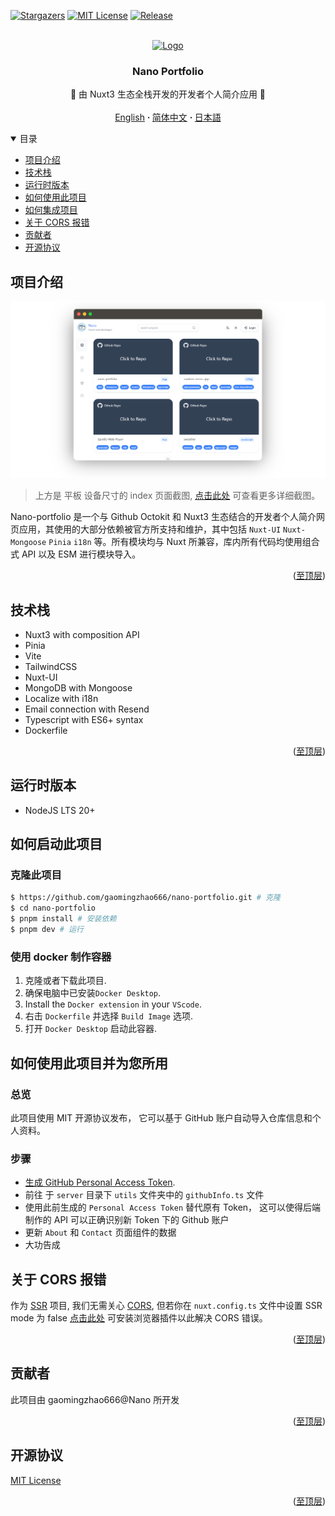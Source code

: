 <a name="readme-top"></a>

[![Stargazers][stars-shield]][stars-url]
[![MIT License][license-shield]][license-url]
[![Release][release-shield]][release-url]

<br />
<div align="center">
  <a href="https://github.com/gaomingzhao666/nano-portfolio">
    <img src="/public/favicon.ico" alt="Logo" width="100" height="100">
  </a>

  <h3 align="center">Nano Portfolio</h3>

  <p align="center">
    💖 由 Nuxt3 生态全栈开发的开发者个人简介应用 💖
    <br />
    <br />
    <a href="https://github.com/gaomingzhao666/nano-portfolio/blob/master/README.md">English</a>
      <strong> · </strong>
    <a href="https://github.com/gaomingzhao666/nano-portfolio/blob/master/README-CN.md">简体中文</a>
      <strong> · </strong>
    <a href="https://github.com/gaomingzhao666/nano-portfolio/blob/master/README-JP.md">日本語</a>
  </p>
</div>

<details open>
  <summary>目录</summary>
  <ul>
    <li><a href="#项目介绍">项目介绍</a> </li>
    <li><a href="#技术栈">技术栈</a></li>
    <li><a href="#运行时版本">运行时版本</a></li>
    <li><a href="#如何启动此项目">如何使用此项目</a></li>
    <li><a href="#如何使用此项目并为您所用">如何集成项目</a></li>
    <li><a href="#关于-cors-报错">关于 CORS 报错</a></li>
    <li><a href="#贡献者">贡献者</a></li>
    <li><a href="#开源协议">开源协议</a></li>
  </ul>
</details>

## 项目介绍

<p align="center">
    <img src="/SCREENSHOT/index-mockup.png">
</p>

> 上方是 平板 设备尺寸的 index 页面截图, [点击此处](https://github.com/gaomingzhao666/nano-portfolio/tree/main/SCREENSHOT) 可查看更多详细截图。

Nano-portfolio 是一个与 Github Octokit 和 Nuxt3 生态结合的开发者个人简介网页应用，其使用的大部分依赖被官方所支持和维护，其中包括 `Nuxt-UI` `Nuxt-Mongoose` `Pinia` `i18n` 等。所有模块均与 Nuxt 所兼容，库内所有代码均使用组合式 API 以及 ESM 进行模块导入。

<p align="right">(<a href="#readme-top">至顶层</a>)</p>

## 技术栈

- Nuxt3 with composition API
- Pinia
- Vite
- TailwindCSS
- Nuxt-UI
- MongoDB with Mongoose
- Localize with i18n
- Email connection with Resend
- Typescript with ES6+ syntax
- Dockerfile

<p align="right">(<a href="#readme-top">至顶层</a>)</p>

## 运行时版本

- NodeJS LTS 20+

## 如何启动此项目

### 克隆此项目

```sh
$ https://github.com/gaomingzhao666/nano-portfolio.git # 克隆
$ cd nano-portfolio
$ pnpm install # 安装依赖
$ pnpm dev # 运行
```

### 使用 docker 制作容器

1. 克隆或者下载此项目.
2. 确保电脑中已安装`Docker Desktop`.
3. Install the `Docker extension` in your `VScode`.
4. 右击 `Dockerfile` 并选择 `Build Image` 选项.
5. 打开 `Docker Desktop` 启动此容器.

## 如何使用此项目并为您所用

### 总览

此项目使用 MIT 开源协议发布， 它可以基于 GitHub 账户自动导入仓库信息和个人资料。

### 步骤

- [生成 GitHub Personal Access Token](https://docs.github.com/en/enterprise-server@3.9/authentication/keeping-your-account-and-data-secure/managing-your-personal-access-tokens).
- 前往 于 `server` 目录下 `utils` 文件夹中的 `githubInfo.ts` 文件
- 使用此前生成的 `Personal Access Token` 替代原有 Token， 这可以使得后端制作的 API 可以正确识别新 Token 下的 Github 账户
- 更新 `About` 和 `Contact` 页面组件的数据
- 大功告成

## 关于 CORS 报错

作为 [SSR](https://vuejs.org/guide/scaling-up/ssr.html) 项目, 我们无需关心 [CORS](https://developer.mozilla.org/en-US/docs/Web/HTTP/CORS), 但若你在 `nuxt.config.ts` 文件中设置 SSR mode 为 false [点击此处](https://chromewebstore.google.com/detail/allow-cors-access-control/lhobafahddgcelffkeicbaginigeejlf) 可安装浏览器插件以此解决 CORS 错误。

<p align="right">(<a href="#readme-top">至顶层</a>)</p>

## 贡献者

此项目由 gaomingzhao666@Nano 所开发

<p align="right">(<a href="#readme-top">至顶层</a>)</p>

## 开源协议

[MIT License](https://github.com/gaomingzhao666/nano-portfolio/blob/main/LICENSE)

<p align="right">(<a href="#readme-top">至顶层</a>)</p>

[stars-shield]: https://img.shields.io/github/stars/gaomingzhao666/nano-portfolio?style=for-the-badge
[stars-url]: https://github.com/gaomingzhao666/nano-portfolio/stargazers
[license-shield]: https://img.shields.io/badge/license-MIT-green?style=for-the-badge
[license-url]: https://github.com/gaomingzhao666/nano-portfolio/blob/main/LICENSE
[release-shield]: https://img.shields.io/github/v/release/gaomingzhao666/nano-portfolio?style=for-the-badge
[release-url]: https://github.com/gaomingzhao666/nano-portfolio/releases
